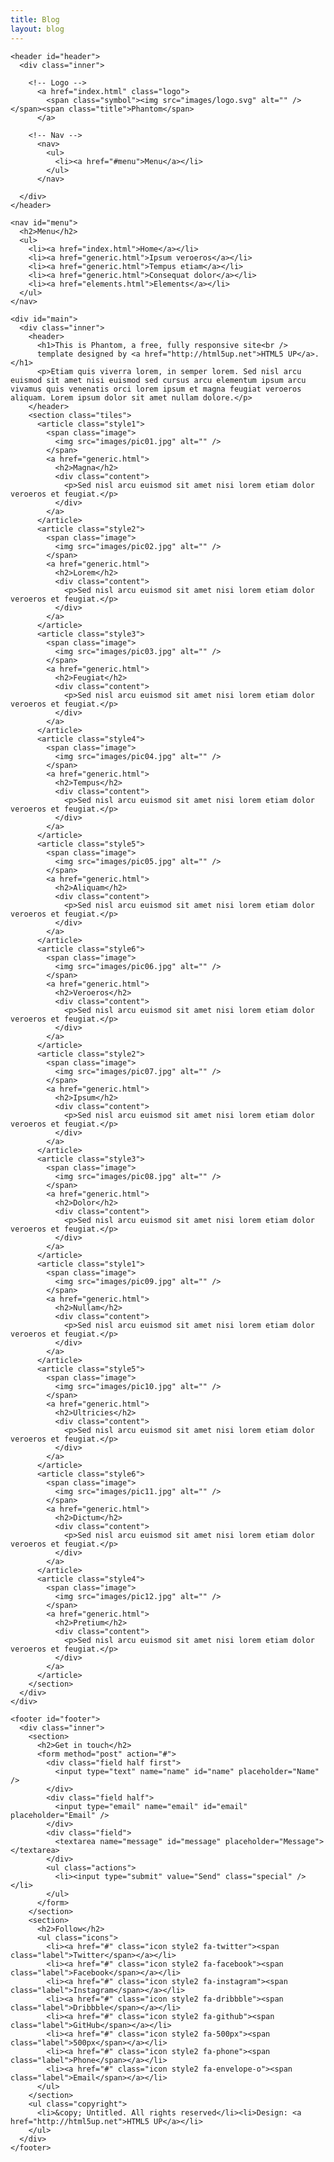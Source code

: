 ```yaml
---
title: Blog
layout: blog
---
```


<!-- This loops through the paginated posts 
<div class="row blog-posts-featured">
{% for post in site.posts %}
  <div class="article-wrapper z-depth-1 white">
    {% if post.image.feature %}
      <div class="feature-image">
        <img src="{{site.url}}/images/{{post.image.feature}}" alt="{{post.title}}">
      </div>
    {% endif %}
    <article>
      <h1><a href="{{ post.url }}">{{ post.title }}</a></h1>
      <span class="post-meta"><time datetime="{{ post.date | date_to_xmlschema }}" itemprop="datePublished">{{ post.date | date: "%b %-d, %Y" }}</time></span>
      <div class="content {{post.layout}}">
        {{ post.content }}
      </div>
    </article>
  </div>
{% endfor %}
</div>
-->

<div id="wrapper">

  <!-- Header -->
    <header id="header">
      <div class="inner">

        <!-- Logo -->
          <a href="index.html" class="logo">
            <span class="symbol"><img src="images/logo.svg" alt="" /></span><span class="title">Phantom</span>
          </a>

        <!-- Nav -->
          <nav>
            <ul>
              <li><a href="#menu">Menu</a></li>
            </ul>
          </nav>

      </div>
    </header>

  <!-- Menu -->
    <nav id="menu">
      <h2>Menu</h2>
      <ul>
        <li><a href="index.html">Home</a></li>
        <li><a href="generic.html">Ipsum veroeros</a></li>
        <li><a href="generic.html">Tempus etiam</a></li>
        <li><a href="generic.html">Consequat dolor</a></li>
        <li><a href="elements.html">Elements</a></li>
      </ul>
    </nav>

  <!-- Main -->
    <div id="main">
      <div class="inner">
        <header>
          <h1>This is Phantom, a free, fully responsive site<br />
          template designed by <a href="http://html5up.net">HTML5 UP</a>.</h1>
          <p>Etiam quis viverra lorem, in semper lorem. Sed nisl arcu euismod sit amet nisi euismod sed cursus arcu elementum ipsum arcu vivamus quis venenatis orci lorem ipsum et magna feugiat veroeros aliquam. Lorem ipsum dolor sit amet nullam dolore.</p>
        </header>
        <section class="tiles">
          <article class="style1">
            <span class="image">
              <img src="images/pic01.jpg" alt="" />
            </span>
            <a href="generic.html">
              <h2>Magna</h2>
              <div class="content">
                <p>Sed nisl arcu euismod sit amet nisi lorem etiam dolor veroeros et feugiat.</p>
              </div>
            </a>
          </article>
          <article class="style2">
            <span class="image">
              <img src="images/pic02.jpg" alt="" />
            </span>
            <a href="generic.html">
              <h2>Lorem</h2>
              <div class="content">
                <p>Sed nisl arcu euismod sit amet nisi lorem etiam dolor veroeros et feugiat.</p>
              </div>
            </a>
          </article>
          <article class="style3">
            <span class="image">
              <img src="images/pic03.jpg" alt="" />
            </span>
            <a href="generic.html">
              <h2>Feugiat</h2>
              <div class="content">
                <p>Sed nisl arcu euismod sit amet nisi lorem etiam dolor veroeros et feugiat.</p>
              </div>
            </a>
          </article>
          <article class="style4">
            <span class="image">
              <img src="images/pic04.jpg" alt="" />
            </span>
            <a href="generic.html">
              <h2>Tempus</h2>
              <div class="content">
                <p>Sed nisl arcu euismod sit amet nisi lorem etiam dolor veroeros et feugiat.</p>
              </div>
            </a>
          </article>
          <article class="style5">
            <span class="image">
              <img src="images/pic05.jpg" alt="" />
            </span>
            <a href="generic.html">
              <h2>Aliquam</h2>
              <div class="content">
                <p>Sed nisl arcu euismod sit amet nisi lorem etiam dolor veroeros et feugiat.</p>
              </div>
            </a>
          </article>
          <article class="style6">
            <span class="image">
              <img src="images/pic06.jpg" alt="" />
            </span>
            <a href="generic.html">
              <h2>Veroeros</h2>
              <div class="content">
                <p>Sed nisl arcu euismod sit amet nisi lorem etiam dolor veroeros et feugiat.</p>
              </div>
            </a>
          </article>
          <article class="style2">
            <span class="image">
              <img src="images/pic07.jpg" alt="" />
            </span>
            <a href="generic.html">
              <h2>Ipsum</h2>
              <div class="content">
                <p>Sed nisl arcu euismod sit amet nisi lorem etiam dolor veroeros et feugiat.</p>
              </div>
            </a>
          </article>
          <article class="style3">
            <span class="image">
              <img src="images/pic08.jpg" alt="" />
            </span>
            <a href="generic.html">
              <h2>Dolor</h2>
              <div class="content">
                <p>Sed nisl arcu euismod sit amet nisi lorem etiam dolor veroeros et feugiat.</p>
              </div>
            </a>
          </article>
          <article class="style1">
            <span class="image">
              <img src="images/pic09.jpg" alt="" />
            </span>
            <a href="generic.html">
              <h2>Nullam</h2>
              <div class="content">
                <p>Sed nisl arcu euismod sit amet nisi lorem etiam dolor veroeros et feugiat.</p>
              </div>
            </a>
          </article>
          <article class="style5">
            <span class="image">
              <img src="images/pic10.jpg" alt="" />
            </span>
            <a href="generic.html">
              <h2>Ultricies</h2>
              <div class="content">
                <p>Sed nisl arcu euismod sit amet nisi lorem etiam dolor veroeros et feugiat.</p>
              </div>
            </a>
          </article>
          <article class="style6">
            <span class="image">
              <img src="images/pic11.jpg" alt="" />
            </span>
            <a href="generic.html">
              <h2>Dictum</h2>
              <div class="content">
                <p>Sed nisl arcu euismod sit amet nisi lorem etiam dolor veroeros et feugiat.</p>
              </div>
            </a>
          </article>
          <article class="style4">
            <span class="image">
              <img src="images/pic12.jpg" alt="" />
            </span>
            <a href="generic.html">
              <h2>Pretium</h2>
              <div class="content">
                <p>Sed nisl arcu euismod sit amet nisi lorem etiam dolor veroeros et feugiat.</p>
              </div>
            </a>
          </article>
        </section>
      </div>
    </div>

  <!-- Footer -->
    <footer id="footer">
      <div class="inner">
        <section>
          <h2>Get in touch</h2>
          <form method="post" action="#">
            <div class="field half first">
              <input type="text" name="name" id="name" placeholder="Name" />
            </div>
            <div class="field half">
              <input type="email" name="email" id="email" placeholder="Email" />
            </div>
            <div class="field">
              <textarea name="message" id="message" placeholder="Message"></textarea>
            </div>
            <ul class="actions">
              <li><input type="submit" value="Send" class="special" /></li>
            </ul>
          </form>
        </section>
        <section>
          <h2>Follow</h2>
          <ul class="icons">
            <li><a href="#" class="icon style2 fa-twitter"><span class="label">Twitter</span></a></li>
            <li><a href="#" class="icon style2 fa-facebook"><span class="label">Facebook</span></a></li>
            <li><a href="#" class="icon style2 fa-instagram"><span class="label">Instagram</span></a></li>
            <li><a href="#" class="icon style2 fa-dribbble"><span class="label">Dribbble</span></a></li>
            <li><a href="#" class="icon style2 fa-github"><span class="label">GitHub</span></a></li>
            <li><a href="#" class="icon style2 fa-500px"><span class="label">500px</span></a></li>
            <li><a href="#" class="icon style2 fa-phone"><span class="label">Phone</span></a></li>
            <li><a href="#" class="icon style2 fa-envelope-o"><span class="label">Email</span></a></li>
          </ul>
        </section>
        <ul class="copyright">
          <li>&copy; Untitled. All rights reserved</li><li>Design: <a href="http://html5up.net">HTML5 UP</a></li>
        </ul>
      </div>
    </footer>

</div>